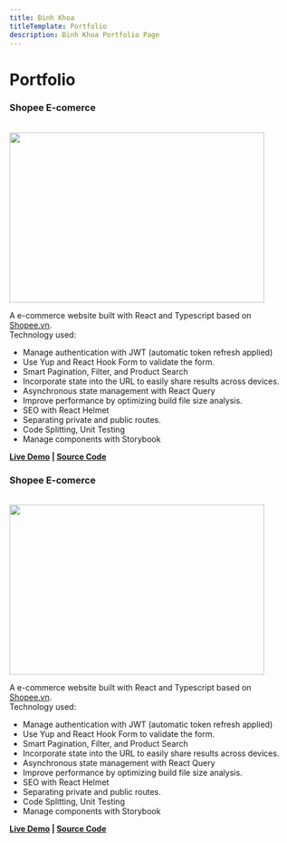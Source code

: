 ```yaml
---
title: Đinh Khoa
titleTemplate: Portfolio
description: Đinh Khoa Portfolio Page
---
```


# Portfolio

### Shopee E-comerce

<br>
<img src="/image.png" width="450" height="300">

A e-commerce website built with React and Typescript based on [Shopee.vn](https://shopee.vn/).\
Technology used:

- Manage authentication with JWT (automatic token refresh applied)
- Use Yup and React Hook Form to validate the form.
- Smart Pagination, Filter, and Product Search
- Incorporate state into the URL to easily share results across devices.
- Asynchronous state management with React Query
- Improve performance by optimizing build file size analysis.
- SEO with React Helmet
- Separating private and public routes.
- Code Splitting, Unit Testing
- Manage components with Storybook

**[Live Demo](https://shopee.dinhkhoa.dev) | [Source Code](https://github.com/dinhdkhoa/Shopee-Clone)**

### Shopee E-comerce

<br>
<img src="/image.png" width="450" height="300">

A e-commerce website built with React and Typescript based on [Shopee.vn](https://shopee.vn/).\
Technology used:

- Manage authentication with JWT (automatic token refresh applied)
- Use Yup and React Hook Form to validate the form.
- Smart Pagination, Filter, and Product Search
- Incorporate state into the URL to easily share results across devices.
- Asynchronous state management with React Query
- Improve performance by optimizing build file size analysis.
- SEO with React Helmet
- Separating private and public routes.
- Code Splitting, Unit Testing
- Manage components with Storybook

**[Live Demo](https://shopee.dinhkhoa.dev) | [Source Code](https://github.com/dinhdkhoa/Shopee-Clone)**
